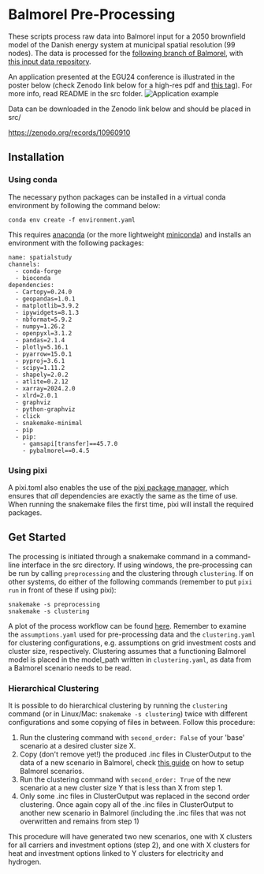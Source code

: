 # Balmorel Pre-Processing

These scripts process raw data into Balmorel input for a 2050 brownfield model of the Danish energy system at municipal spatial resolution (99 nodes). The data is processed for the [following branch of Balmorel](https://github.com/balmorelcommunity/Balmorel/tree/dk-highspatialres), with [this input data repository](https://github.com/balmorelcommunity/Balmorel_data/tree/dk-highspatialres).

An application presented at the EGU24 conference is illustrated in the poster below (check Zenodo link below for a high-res pdf and [this tag](https://github.com/Mathias157/balmorel-preprocessing/tree/egu24-poster)). For more info, read README in the src folder.
![Application example](https://github.com/Mathias157/balmorel-preprocessing/blob/egu24-poster/Raw%20Data%20Processing/Conference%20Poster%20for%20Analysis%20of%20Spatial%20Resolutions%20for%20Modelling%20Sector-Coupled%20Energy%20Systems.png)

Data can be downloaded in the Zenodo link below and should be placed in src/

https://zenodo.org/records/10960910

## Installation

### Using conda
The necessary python packages can be installed in a virtual conda environment by following the command below:

```` 
conda env create -f environment.yaml
````

This requires [anaconda](https://www.anaconda.com/download?utm_source=anacondadoc&utm_medium=documentation&utm_campaign=download&utm_content=topnavalldocs) (or the more lightweight [miniconda](https://docs.anaconda.com/miniconda/#miniconda-latest-installer-links)) and installs an environment with the following packages:
````
name: spatialstudy
channels:
  - conda-forge
  - bioconda
dependencies:
  - Cartopy=0.24.0
  - geopandas=1.0.1
  - matplotlib=3.9.2
  - ipywidgets=8.1.3
  - nbformat=5.9.2
  - numpy=1.26.2
  - openpyxl=3.1.2
  - pandas=2.1.4
  - plotly=5.16.1
  - pyarrow=15.0.1
  - pyproj=3.6.1
  - scipy=1.11.2
  - shapely=2.0.2
  - atlite=0.2.12
  - xarray=2024.2.0
  - xlrd=2.0.1
  - graphviz
  - python-graphviz
  - click
  - snakemake-minimal
  - pip
  - pip:
    - gamsapi[transfer]==45.7.0
    - pybalmorel==0.4.5
````

### Using pixi
A pixi.toml also enables the use of the [pixi package manager](https://prefix.dev/), which ensures that *all* dependencies are exactly the same as the time of use.
When running the snakemake files the first time, pixi will install the required packages.

## Get Started

The processing is initiated through a snakemake command in a command-line interface in the src directory. If using windows, the pre-processing can be run by calling `preprocessing` and the clustering through `clustering`. If on other systems, do either of the following commands (remember to put `pixi run` in front of these if using pixi):
```
snakemake -s preprocessing
snakemake -s clustering
```
A plot of the process workflow can be found [here](src/Analysis/preprocessing_dag.pdf).
Remember to examine the `assumptions.yaml` used for pre-processing data and the `clustering.yaml` for clustering configurations, e.g. assumptions on grid investment costs and cluster size, respectively. Clustering assumes that a functioning Balmorel model is placed in the model_path written in `clustering.yaml`, as data from a Balmorel scenario needs to be read. 

### Hierarchical Clustering

It is possible to do hierarchical clustering by running the `clustering` command (or in Linux/Mac: `snakemake -s clustering`) twice with different configurations and some copying of files in between. Follow this procedure:
1) Run the clustering command with `second_order: False` of your 'base' scenario at a desired cluster size X.
2) Copy (don't remove yet!) the produced .inc files in ClusterOutput to the data of a new scenario in Balmorel, check [this guide](https://balmorelcommunity.github.io/Balmorel/get_started/scenario_setup.html) on how to setup Balmorel scenarios.
3) Run the clustering command with `second_order: True` of the new scenario at a new cluster size Y that is less than X from step 1. 
4) Only some .inc files in ClusterOutput was replaced in the second order clustering. Once again copy all of the .inc files in ClusterOutput to another new scenario in Balmorel (including the .inc files that was not overwritten and remains from step 1)

This procedure will have generated two new scenarios, one with X clusters for all carriers and investment options (step 2), and one with X clusters for heat and investment options linked to Y clusters for electricity and hydrogen.  